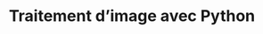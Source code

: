 ---
audience: Développeurs Python désirant s'approprier les principaux dispositifs d'apprentissage
  automatisé et de traitement d'image.
duration: 3j  -  21h00
id: PYI
objectives:
- Approfondir ses connaissances en langage Python
- Réaliser une analyse de données en Machine Learning en Python
- Découvrir des bibliothèques Python de traitement d'image
- Transformer une image
- Extraire des informations d'une image
prerequisites: "Pratique du langage Python et connaissances de NumPy et SciPy. Vérifiez\
  \ que vous avez les prérequis nécessaires pour profiter pleinement de cette formation\
  \ en faisant \r\n                    ce test."
price: 850.0
program:
  parts:
  - items:
    - La bibliothèque Pillow pour transformer les images.
    - Présentation de bibliothèques d'analyse d'image.
    - Manipulations simple d'image avec NumPy.
    - Présentation de Matplotlib pour l'affichage rapide.
    num: 1
    practice: Utilisation de Pip ou Conda, transformations simples et manuelles d'images
      avec Numpy.
    title: Le traitement de l'image
  - items:
    - Filtrage, analyse et recherche d'information avec Scikit-image.
    - 'Présentation et transformations avec OpenCV. '
    - 'OpenCV : détection de contours et de motifs.'
    num: 2
    practice: Mise en place des bibliothèques, manipulation et analyse d'images avec
      Scikit-image et OpenCV.
    title: Traitement plus avancé des images
  - items:
    - Mise en place de Scikit-learn.
    - Exemple de données utilisables et classification des processus d'apprentissage
      automatisé.
    - Choix et utilisation d'un estimateur.
    - Amélioration de l'apprentissage supervisé et transformateurs.
    num: 3
    practice: Multiples apprentissages supervisés sur des ensembles de données avec
      Scikit-learn.
    title: Apprentissage automatisé
  - items:
    - Décomposition - analyse en composantes principales et analyse discriminante
      linéaire.
    - 'Apprentissage non supervisé : multiples approches.'
    - Divers algorithmes de classification.
    num: 4
    practice: Utilisation d'algorithmes d'apprentissage additionnels de Scikit-learn.
    title: Cas additionnels d'apprentissage automatisé
  - items:
    - Classification d'image avec Scikit-learn, retour sur les algorithmes disponibles.
    - Présentation et installation de scikit-image.
    - 'Bibliothèque d''adaptation de l''apprentissage automatisé aux images numériques '
    - Entrées et sorties de Scikit-image.
    - ' Analyse des images avec Scikit-image : segmentation, détection, mesures.'
    - 'Transformations simples d''image avec Scikit-learn : convolutions et autres
      filtres. '
    - 'Comparaison et assemblage d''images avec Scikit-image. '
    - Amélioration d'image avec Scikit-image.
    num: 5
    practice: Classification d'images, détection de visage, reconstitutions et améliorations
      avec scikit-learn et scikit-image.
    title: Apprentissage pour les images
short: Ce cours Python d’intelligence artificielle, vous permettra de réaliser des
  analyses de données en machine learning. Vous apprendrez à transformer une image
  et à en extraire des informations. Nous vous présenterons les bibliothèques de traitements
  d'image les plus usitées dans les projets de deep learning.
title: Traitement d’image avec Python

---